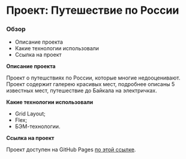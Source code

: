 # Проект: Путешествие по России

### Обзор
* Описание проекта
* Какие технологии использовали
* Ссылка на проект

**Описание проекта**

Проект о путешствиях по России, которые многие недооценивают.
Проект содержит галерею красивых мест, подробнее описаны 5 известных мест, путешествие до Байкала на электричках.

**Какие технологии использовали**

* Grid Layout;
* Flex;
* БЭМ-технологии.

**Ссылка на проект**

Проект доступен на GitHub Pages [по этой ссылке](https://kepova.github.io/russian-travel/).
